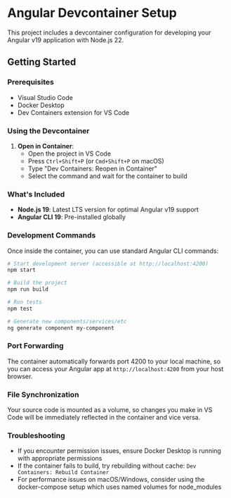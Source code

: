 # Angular Devcontainer Setup

This project includes a devcontainer configuration for developing your Angular v19 application with Node.js 22.

## Getting Started

### Prerequisites

- Visual Studio Code
- Docker Desktop
- Dev Containers extension for VS Code

### Using the Devcontainer

1. **Open in Container**:
   - Open the project in VS Code
   - Press `Ctrl+Shift+P` (or `Cmd+Shift+P` on macOS)
   - Type "Dev Containers: Reopen in Container"
   - Select the command and wait for the container to build

### What's Included

- **Node.js 19**: Latest LTS version for optimal Angular v19 support
- **Angular CLI 19**: Pre-installed globally

### Development Commands

Once inside the container, you can use standard Angular CLI commands:

```bash
# Start development server (accessible at http://localhost:4200)
npm start

# Build the project
npm run build

# Run tests
npm test

# Generate new components/services/etc
ng generate component my-component
```

### Port Forwarding

The container automatically forwards port 4200 to your local machine, so you can access your Angular app at `http://localhost:4200` from your host browser.

### File Synchronization

Your source code is mounted as a volume, so changes you make in VS Code will be immediately reflected in the container and vice versa.

### Troubleshooting

- If you encounter permission issues, ensure Docker Desktop is running with appropriate permissions
- If the container fails to build, try rebuilding without cache: `Dev Containers: Rebuild Container`
- For performance issues on macOS/Windows, consider using the docker-compose setup which uses named volumes for node_modules
